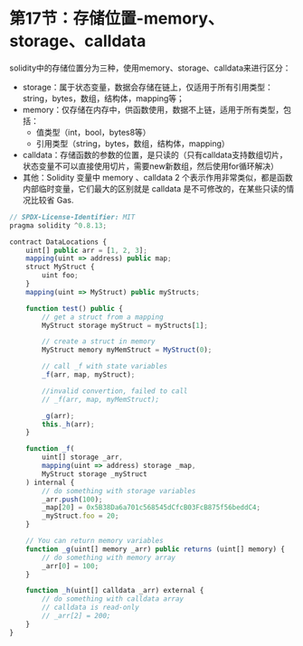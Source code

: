 # 第17节：存储位置-memory、storage、calldata

solidity中的存储位置分为三种，使用memory、storage、calldata来进行区分：

- storage：属于状态变量，数据会存储在链上，仅适用于所有引用类型：string，bytes，数组，结构体，mapping等；
- memory：仅存储在内存中，供函数使用，数据不上链，适用于所有类型，包括：
  - 值类型（int，bool，bytes8等）
  - 引用类型（string，bytes，数组，结构体，mapping）
- calldata：存储函数的参数的位置，是只读的（只有calldata支持数组切片，状态变量不可以直接使用切片，需要new新数组，然后使用for循环解决）
- 其他：Solidity 变量中 memory 、calldata 2 个表示作用非常类似，都是函数内部临时变量，它们最大的区别就是 calldata 是不可修改的，在某些只读的情况比较省 Gas.

```js
// SPDX-License-Identifier: MIT
pragma solidity ^0.8.13;

contract DataLocations {
    uint[] public arr = [1, 2, 3];
    mapping(uint => address) public map;
    struct MyStruct {
        uint foo;
    }
    mapping(uint => MyStruct) public myStructs;

    function test() public {
        // get a struct from a mapping
        MyStruct storage myStruct = myStructs[1];

        // create a struct in memory
        MyStruct memory myMemStruct = MyStruct(0);

        // call _f with state variables
        _f(arr, map, myStruct);

        //invalid convertion, failed to call
        // _f(arr, map, myMemStruct); 

        _g(arr);
        this._h(arr);
    }

    function _f(
        uint[] storage _arr,
        mapping(uint => address) storage _map,
        MyStruct storage _myStruct
    ) internal {
        // do something with storage variables
        _arr.push(100);
        _map[20] = 0x5B38Da6a701c568545dCfcB03FcB875f56beddC4;
        _myStruct.foo = 20;
    }

    // You can return memory variables
    function _g(uint[] memory _arr) public returns (uint[] memory) {
        // do something with memory array
        _arr[0] = 100;
    }

    function _h(uint[] calldata _arr) external {
        // do something with calldata array
        // calldata is read-only
        // _arr[2] = 200;
    }
}
```

